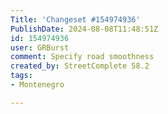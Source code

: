 ```yaml
---
Title: 'Changeset #154974936'
PublishDate: 2024-08-08T11:48:51Z
id: 154974936
user: GRBurst
comment: Specify road smoothness
created_by: StreetComplete 58.2
tags:
- Montenegro

---
```

